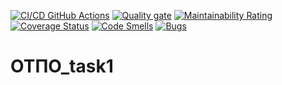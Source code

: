 [![CI/CD GitHub Actions](https://github.com/Yaroslav-R/test_task1/actions/workflows/test-action.yml/badge.svg)](https://github.com/Yaroslav-R/test_task1/actions/workflows/test-action.yml)
[![Quality gate](https://sonarcloud.io/api/project_badges/quality_gate?project=Yaroslav-R_test_task1)](https://sonarcloud.io/summary/new_code?id=Yaroslav-R_test_task1)
[![Maintainability Rating](https://sonarcloud.io/api/project_badges/measure?project=Yaroslav-R_test_task1&metric=sqale_rating)](https://sonarcloud.io/summary/new_code?id=Yaroslav-R_test_task1)
[![Coverage Status](https://coveralls.io/repos/github/Yaroslav-R/test_task1/badge.svg?branch=main)](https://coveralls.io/github/Yaroslav-R/test_task1?branch=main)
[![Code Smells](https://sonarcloud.io/api/project_badges/measure?project=Yaroslav-R_test_task1&metric=code_smells)](https://sonarcloud.io/summary/new_code?id=Yaroslav-R_test_task1)
[![Bugs](https://sonarcloud.io/api/project_badges/measure?project=Yaroslav-R_test_task1&metric=bugs)](https://sonarcloud.io/summary/new_code?id=Yaroslav-R_test_task1)
# ОТПО_task1

